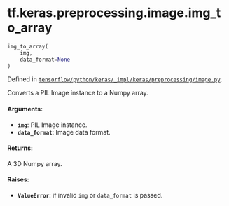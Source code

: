 <div itemscope itemtype="http://developers.google.com/ReferenceObject">
<meta itemprop="name" content="tf.keras.preprocessing.image.img_to_array" />
</div>

# tf.keras.preprocessing.image.img_to_array

``` python
img_to_array(
    img,
    data_format=None
)
```



Defined in [`tensorflow/python/keras/_impl/keras/preprocessing/image.py`](https://www.tensorflow.org/code/tensorflow/python/keras/_impl/keras/preprocessing/image.py).

Converts a PIL Image instance to a Numpy array.

#### Arguments:

* <b>`img`</b>: PIL Image instance.
* <b>`data_format`</b>: Image data format.


#### Returns:

A 3D Numpy array.


#### Raises:

* <b>`ValueError`</b>: if invalid `img` or `data_format` is passed.